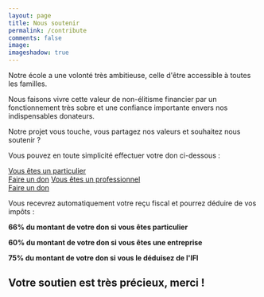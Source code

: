 ```yaml
---
layout: page
title: Nous soutenir
permalink: /contribute
comments: false
image:
imageshadow: true
---
```


Notre école a une volonté très ambitieuse, celle d'être accessible à toutes les familles.

Nous faisons vivre cette valeur de non-élitisme financier par un fonctionnement très sobre et une confiance importante envers nos indispensables donateurs.

Notre projet vous touche, vous partagez nos valeurs et souhaitez nous soutenir ?

Vous pouvez en toute simplicité effectuer votre don ci-dessous :

<div class="contribute-link-wrapper">
    <a class="contribute-link" href="https://www.helloasso.com/associations/ecole-montessori-arc-en-ciel-aep-de-violay/collectes/dons-particuliers-et-entreprises-pour-nous-soutenir">Vous êtes un particulier<br><span class="contribute-link-donate">Faire un don</span></a>
    <a class="contribute-link" href="[https://www.helloasso.com/associations/ecole-montessori-arc-en-ciel/formulaires/1](https://www.helloasso.com/associations/ecole-montessori-arc-en-ciel-aep-de-violay/collectes/dons-particuliers-et-entreprises-pour-nous-soutenir)">Vous êtes un professionnel<br><span class="contribute-link-donate">Faire un don</span></a>
</div>

Vous recevrez automatiquement votre reçu fiscal et pourrez déduire de vos impôts :

**66% du montant de votre don si vous êtes particulier**

**60% du montant de votre don si vous êtes une entreprise**

**75% du montant de votre don si vous le déduisez de l'IFI**

## Votre soutien est très précieux, merci !

